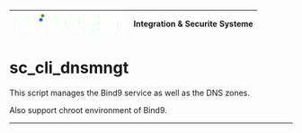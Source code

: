 | ![alt text][logo] | Integration & Securite Systeme |
| ------------- |:-------------:|

# sc_cli_dnsmngt
This script manages the Bind9 service as well as the DNS zones. 

Also support chroot environment of Bind9.

---
[logo]: ./md/logo.png "Cybionet"
